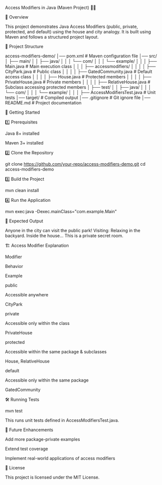Access Modifiers in Java (Maven Project) 🏡🌆

📌 Overview

This project demonstrates Java Access Modifiers (public, private, protected, and default) using the house and city analogy. It is built using Maven and follows a structured project layout.

📂 Project Structure

access-modifiers-demo/
│── pom.xml                   # Maven configuration file
│── src/
│   ├── main/
│   │   ├── java/
│   │   │   └── com/
│   │   │       └── example/
│   │   │           ├── Main.java                  # Main execution class
│   │   │           ├── accessmodifiers/
│   │   │           │   ├── CityPark.java          # Public class
│   │   │           │   ├── GatedCommunity.java    # Default access class
│   │   │           │   ├── House.java             # Protected members
│   │   │           │   ├── PrivateHouse.java      # Private members
│   │   │           │   ├── RelativeHouse.java     # Subclass accessing protected members
│   ├── test/
│   │   ├── java/
│   │   │   └── com/
│   │   │       └── example/
│   │   │           ├── AccessModifiersTest.java   # Unit tests
│── target/                   # Compiled output
│── .gitignore                 # Git ignore file
│── README.md                  # Project documentation

🚀 Getting Started

1️⃣ Prerequisites

Java 8+ installed

Maven 3+ installed

2️⃣ Clone the Repository

git clone https://github.com/your-repo/access-modifiers-demo.git
cd access-modifiers-demo

3️⃣ Build the Project

mvn clean install

4️⃣ Run the Application

mvn exec:java -Dexec.mainClass="com.example.Main"

🎯 Expected Output

Anyone in the city can visit the public park!
Visiting: Relaxing in the backyard.
Inside the house...
This is a private secret room.

🏗️ Access Modifier Explanation

Modifier

Behavior

Example

public

Accessible anywhere

CityPark

private

Accessible only within the class

PrivateHouse

protected

Accessible within the same package & subclasses

House, RelativeHouse

default

Accessible only within the same package

GatedCommunity

🛠️ Running Tests

mvn test

This runs unit tests defined in AccessModifiersTest.java.

📌 Future Enhancements

Add more package-private examples

Extend test coverage

Implement real-world applications of access modifiers

📜 License

This project is licensed under the MIT License.
